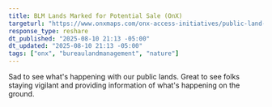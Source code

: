 ```yaml
---
title: BLM Lands Marked for Potential Sale (OnX)
targeturl: "https://www.onxmaps.com/onx-access-initiatives/public-land-sales-blm-rmp"
response_type: reshare
dt_published: "2025-08-10 21:13 -05:00"
dt_updated: "2025-08-10 21:13 -05:00"
tags: ["onx", "bureaulandmanagement", "nature"]
---
```


Sad to see what's happening with our public lands. Great to see folks staying vigilant and providing information of what's happening on the ground.
